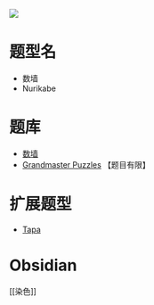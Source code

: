 ![](https://www.gmpuzzles.com/images/blog/GM-NurikabeEx.png)

# 题型名
- 数墙
- Nurikabe

# 题库
- [数墙](https://cn.puzzle-nurikabe.com/)
- [Grandmaster Puzzles](https://www.gmpuzzles.com/blog/category/shading/nurikabe/) 【题目有限】

# 扩展题型
- [Tapa](Tapa.md)

# Obsidian

[[染色]]
